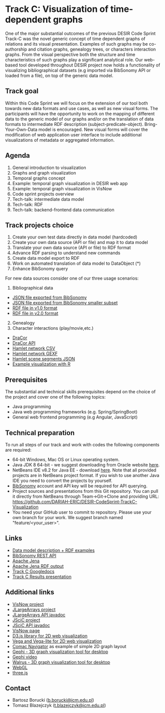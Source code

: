 # Track C: Visualization of time-dependent graphs

One of the major substantial outcomes of the previous DESIR Code Sprint Track-C was the novel generic concept of time dependent graphs of relations and its visual presentation. Examples of such graphs may be co-authorship and citation graphs, genealogy trees, or characters interaction graphs. 
From the visual perspective both the structure and time characteristics of such graphs play a significant analytical role. Our web-based tool developed throughout DESIR project now holds a functionality of visualizing bibliographical datasets (e.g imported via BibSonomy API or loaded from a file), on top of the generic data model. 


## Track goal
Within this Code Sprint we will focus on the extension of our tool both towards new data formats and use cases, as well as new visual forms. The participants will have the opportunity to work on the mapping of different data to the generic model of our graphs and/or on the translation of data formats to intermediate RDF description (subject-predicate-object). Bring-Your-Own-Data model is encouraged. New visual forms will cover the modification of web application user interface to include additional visualizations of metadata or aggregated information. 


## Agenda
1) General introduction to visualization
2) Graphs and graph visualization
3) Temporal graphs concept
4) Example: temporal graph visualization in DESIR web app
5) Example: temporal graph visualization in VisNow 
6) Code sprint projects overview
7) Tech-talk: intermediate data model
8) Tech-talk: RDF 
9) Tech-talk: backend-frontend data communication


## Track projects choice
1) Create your own test data directly in data model (hardcoded)
2) Create your own data source (API or file) and map it to data model
3) Translate your own data source (API or file) to RDF format
4) Advance RDF parsing to understand new commands
5) Create data model export to RDF
6) Work on automated translation of data model to DataObject (*)
7) Enhance BibSonomy query

For new data sources consider one of our three usage scenarios:
1) Bibliographical data
- [JSON file exported from BibSonomy](https://github.com/DARIAH-ERIC/DESIR-CodeSprint-TrackC-Visualization/blob/master/data/bibsonomy_export.json)
- [JSON file exported from BibSonomy smaller subset](https://github.com/DARIAH-ERIC/DESIR-CodeSprint-TrackC-Visualization/blob/master/data/bibsonomy_export_simple.json)
- [RDF file in v1.0 format](https://github.com/DARIAH-ERIC/DESIR-CodeSprint-TrackC-Visualization/blob/master/data/case1_bibliography_v1.rdf)
- [RDF file in v2.0 format](https://github.com/DARIAH-ERIC/DESIR-CodeSprint-TrackC-Visualization/blob/master/data/case1_bibliography_v2.rdf)
2) Genealogy
3) Character interactions (play/movie,etc.)
- [DraCor](https://dracor.org/)
- [DraCor API](https://dracor.org/documentation/api)
- [Hamlet network CSV](https://dracor.org/api/corpora/shake/play/hamlet/networkdata/csv)
- [Hamlet network GEXF](https://dracor.org/api/corpora/shake/play/hamlet/networkdata/gexf)
- [Hamlet scene segments JSON](https://dracor.org/api/corpora/shake/play/hamlet)
- [Example visualization with R](https://rpubs.com/Pozdniakov/godunov)


## Prerequisites 
The substantial and technical skills prerequisites depend on the choice of the project and cover one of the following topics:
- Java programming
- Java web programming frameworks (e.g. Spring/SpringBoot)
- General web frontend programming (e.g Angular, JavaScript)


## Technical preparation
To run all steps of our track and work with codes the following components are required:
- 64-bit Windows, Mac OS or Linux operating system. 
- Java JDK 8 64-bit - we suggest downloading from Oracle website [here](http://www.oracle.com/technetwork/java/javase/downloads/jdk8-downloads-2133151.html). 
- NetBeans IDE v8.2 for Java EE - download [here](https://netbeans.org/downloads/). Note that all provided projects are in NetBeans project format. If you wish to use another Java IDE you need to convert the projects by yourself. 
- [BibSonomy](https://www.bibsonomy.org) account and API key will be required for API querying.
- Project sources and presentations from this Git repository. You can pull it directly from NetBeans through Team->Git->Clone and providing URL: https://github.com/DARIAH-ERIC/DESIR-CodeSprint-TrackC-Visualization
- You need your GitHub user to commit to repository. Please use your own branch for your work. We suggest branch named "feature/<your_user>".


## Links
- [Data model description + RDF examples](https://docs.google.com/document/d/1-VYCZn8o19WeE6GRmxmbihA3qp7dhw0syn6K7cHMqwo/edit?usp=sharing)
- [BibSonomy REST API](https://bitbucket.org/bibsonomy/bibsonomy/wiki/documentation/api/REST%20API)
- [Apache Jena](http://jena.apache.org/documentation/io/index.html)
- [Apache Jena RDF output](https://jena.apache.org/documentation/io/rdf-output.html)
- [Track C Googledocs](https://docs.google.com/document/d/1EIHUoUggaXYwdUYwc_Cn4xnPZnMWuLNYRYUTsPUmd6s/edit?usp=sharing)
- [Track C Results presentation](https://docs.google.com/presentation/d/1k6Z6vOrrAbxm3KarQYp35Tw9Pq0VV8Am-Sou-ePWfYE/edit?usp=sharing)


## Additional links
- [VisNow project](https://gitlab.com/ICM-VisLab/VisNow)
- [JLargeArrays project](https://gitlab.com/ICM-VisLab/JLargeArrays)
- [JLargeArrays API javadoc](http://javadoc.io/doc/pl.edu.icm/JLargeArrays/1.6)
- [JSciC project](https://gitlab.com/ICM-VisLab/JSciC)
- [JSciC API javadoc](http://javadoc.io/doc/pl.edu.icm/JSciC/1.0)
- [VisNow page](https://visnow.icm.edu.pl/)
- [D3.js library for 2D web visualization](https://d3js.org)
- [Vega and Vega-lite for 2D web visualization](https://vega.github.io)
- [Comac Navigator](http://devel.comac.ceon.pl/comac-navigator-latest/?graph=6b4f66cc) as example of simple 2D graph layout
- [Gephi - 3D graph visualization tool for desktop](https://gephi.org)
- [Gephi video](https://player.vimeo.com/video/9726202)
- [Walrus - 3D graph visualization tool for desktop](https://www.caida.org/tools/visualization/walrus/)
- [WebGL](https://www.khronos.org/webgl/)
- [three.js](https://threejs.org)


## Contact
- Bartosz Borucki (<b.borucki@icm.edu.pl>)
- Tomasz Blazejczyk (<t.blazejczyk@icm.edu.pl>)
